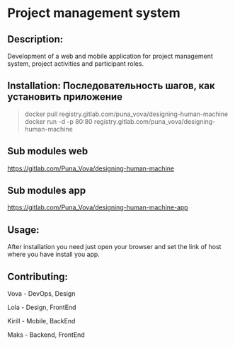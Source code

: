 # Project management system

## Description: 
Development of a web and mobile application for project management system, project activities and participant roles. 

## Installation: Последовательность шагов, как установить приложение
> docker pull registry.gitlab.com/puna_vova/designing-human-machine
> docker run -d -p 80:80 registry.gitlab.com/puna_vova/designing-human-machine   

## Sub modules web
https://gitlab.com/Puna_Vova/designing-human-machine

## Sub modules app
https://gitlab.com/Puna_Vova/designing-human-machine-app

## Usage: 
After installation you need just open your browser and set the link of host where you have install you app.

## Contributing: 
Vova - DevOps, Design

Lola -  Design, FrontEnd

Kirill - Mobile, BackEnd

Maks -  Backend, FrontEnd

